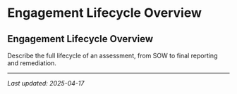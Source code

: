 # Engagement Lifecycle Overview

## Engagement Lifecycle Overview

Describe the full lifecycle of an assessment, from SOW to final reporting and remediation.

---
_Last updated: 2025-04-17_